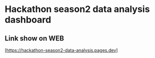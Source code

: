 # Hackathon season2 data analysis dashboard

## Link show on WEB
[https://hackathon-season2-data-analysis.pages.dev]


